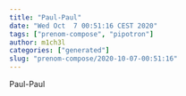 ```yaml
---
title: "Paul-Paul"
date: "Wed Oct  7 00:51:16 CEST 2020"
tags: ["prenom-compose", "pipotron"]
author: m1ch3l
categories: ["generated"]
slug: "prenom-compose/2020-10-07-00:51:16"
---
```


Paul-Paul
